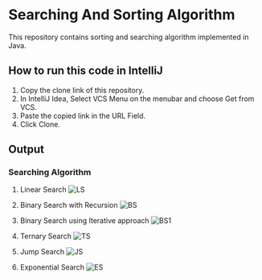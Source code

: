 # Searching And Sorting Algorithm
This repository contains sorting and searching algorithm implemented in Java.
## How to run this code in IntelliJ
1. Copy the clone link of this repository.
2. In IntelliJ Idea, Select VCS Menu on the menubar and choose Get from VCS.
3. Paste the copied link in the URL Field.
4. Click Clone.

## Output
### Searching Algorithm
1. Linear Search
![LS](https://user-images.githubusercontent.com/49742736/121469610-6cc78280-c9da-11eb-9fc5-256ab2e155c6.PNG)
2. Binary Search with Recursion
![BS](https://user-images.githubusercontent.com/49742736/121469631-781aae00-c9da-11eb-8af2-7575cb9fb1c0.PNG)

3. Binary Search using Iterative approach
![BS1](https://user-images.githubusercontent.com/49742736/121469652-7ea92580-c9da-11eb-930e-13be82984577.PNG)

4. Ternary Search
![TS](https://user-images.githubusercontent.com/49742736/121469666-849f0680-c9da-11eb-801c-bb75ff4bad13.PNG)

5. Jump Search
![JS](https://user-images.githubusercontent.com/49742736/121469674-8963ba80-c9da-11eb-80d6-caa90fb98686.PNG)

6. Exponential Search
![ES](https://user-images.githubusercontent.com/49742736/121469692-8ff23200-c9da-11eb-8b15-4995bbbbd134.PNG)

